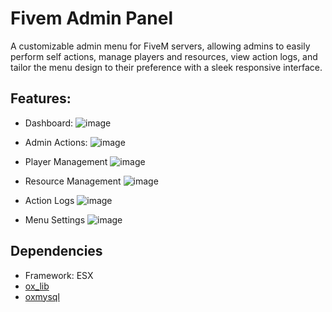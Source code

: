 # Fivem Admin Panel

A customizable admin menu for FiveM servers, allowing admins to easily perform self actions, manage players and resources, view action logs, and tailor the menu design to their preference with a sleek responsive interface.

## Features:

* Dashboard:
![image](https://github.com/user-attachments/assets/62b2ca6b-ad80-4cbf-8659-25c0fe36630e)

* Admin Actions:
![image](https://github.com/user-attachments/assets/68f9acd3-3809-4af1-9488-2b357936281a)

* Player Management
![image](https://github.com/user-attachments/assets/9bb3bb6e-ccd7-4b68-89ef-7a88e01ea7ac)

* Resource Management
![image](https://github.com/user-attachments/assets/ecced2bc-b604-40a7-b1d0-f9076cc411f9)

* Action Logs
![image](https://github.com/user-attachments/assets/22aa8ae8-bd61-484e-954e-7c8dd0e9f8de)

* Menu Settings
![image](https://github.com/user-attachments/assets/4bcfa3b4-0f46-472a-8733-c3c0d0824ea2)

## Dependencies
* Framework: ESX
* [ox_lib](https://github.com/overextended/ox_lib)
* [oxmysql](https://github.com/overextended/oxmysql)
